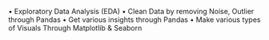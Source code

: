 • Exploratory Data Analysis (EDA) 
• Clean Data by removing Noise, Outlier through Pandas 
• Get various insights through Pandas 
• Make various types of Visuals Through Matplotlib & Seaborn
